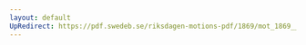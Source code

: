 ```yaml
---
layout: default
UpRedirect: https://pdf.swedeb.se/riksdagen-motions-pdf/1869/mot_1869__fk__00054.pdf
---
```

